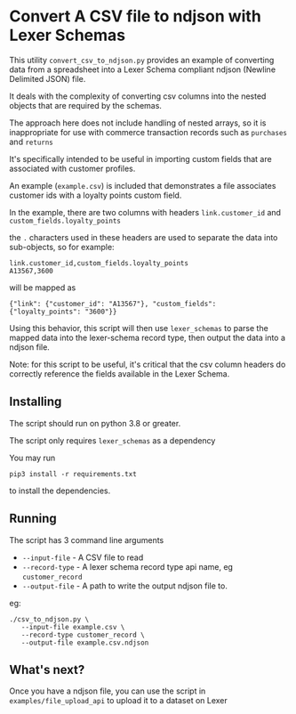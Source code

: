 # Convert A CSV file to ndjson with Lexer Schemas

This utility `convert_csv_to_ndjson.py` provides an example of
converting data from a spreadsheet into a Lexer Schema compliant
ndjson (Newline Delimited JSON) file.

It deals with the complexity of converting csv columns into
the nested objects that are required by the schemas.

The approach here does not include handling of nested arrays,
so it is inappropriate for use with commerce transaction records
such as `purchases` and `returns`

It's specifically intended to be useful in importing custom fields
that are associated with customer profiles.

An example (`example.csv`) is included that demonstrates a file
associates customer ids with a loyalty points custom field.

In the example, there are two columns with headers `link.customer_id`
and `custom_fields.loyalty_points`

the `.` characters used in these headers are used to separate the data
into sub-objects, so for example:

    link.customer_id,custom_fields.loyalty_points
    A13567,3600

will be mapped as

    {"link": {"customer_id": "A13567"}, "custom_fields": {"loyalty_points": "3600"}}

Using this behavior, this script will then use `lexer_schemas` to parse
the mapped data into the lexer-schema record type, then output the data
into a ndjson file.

Note: for this script to be useful, it's critical that the csv column
headers do correctly reference the fields available in the Lexer Schema.

## Installing
The script should run on python 3.8 or greater.

The script only requires `lexer_schemas` as a dependency

You may run

    pip3 install -r requirements.txt

to install the dependencies.

## Running

The script has 3 command line arguments

- `--input-file` - A CSV file to read
- `--record-type` - A lexer schema record type api name, eg `customer_record`
- `--output-file` - A path to write the output ndjson file to.

eg:

    ./csv_to_ndjson.py \
       --input-file example.csv \
       --record-type customer_record \
       --output-file example.csv.ndjson

## What's next?

Once you have a ndjson file, you can use the script in `examples/file_upload_api`
to upload it to a dataset on Lexer



